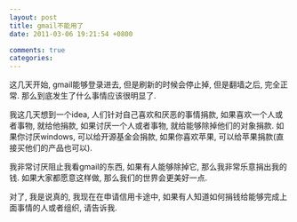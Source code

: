 ```yaml
---
layout: post
title: gmail不能用了
date: 2011-03-06 19:21:54 +0800

comments: true
categories: 
---
```


这几天开始, gmail能够登录进去, 但是刷新的时候会停止掉, 但是翻墙之后,
完全正常. 那么到底发生了什么事情应该很明显了.

我这几天想到一个idea, 人们针对自己喜欢和厌恶的事情捐款,
如果喜欢一个人或者事物, 就给他捐款, 如果讨厌一个人或者事物,
就给能够除掉他们的对象捐款. 如果你讨厌windows, 可以给开源基金会捐款,
如果你喜欢苹果, 可以给苹果捐款(直接买他们的产品也可以).

我非常讨厌阻止我看gmail的东西, 如果有人能够除掉它,
那么我非常乐意捐出我的钱. 如果大家都愿意这样做,
那么我们的世界会更美好一点.

对了, 我是说真的, 我现在在申请信用卡途中,
如果有人知道如何捐钱给能够完成上面事情的人或者组织, 请告诉我.